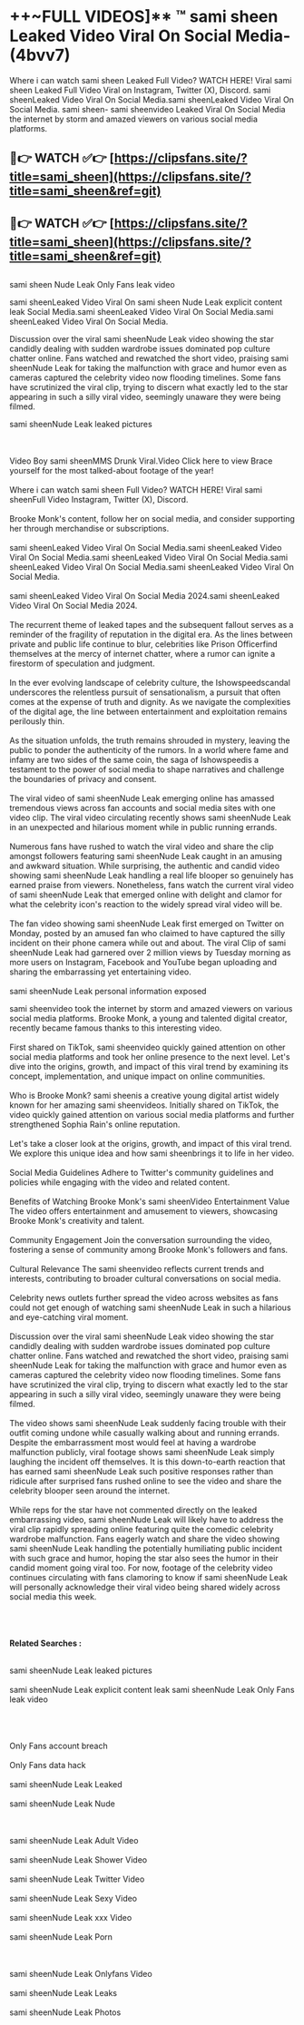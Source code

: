 #  ++~FULL VIDEOS]** ™ sami sheen Leaked Video Viral On Social Media- (4bvv7)

Where i can watch sami sheen Leaked Full Video? WATCH HERE! Viral sami sheen Leaked Full Video Viral on Instagram, Twitter (X), Discord.
sami sheenLeaked Video Viral On Social Media.sami sheenLeaked Video Viral On Social Media.
sami sheen- sami sheenvideo Leaked Viral On Social Media the internet by storm and amazed viewers on various social media platforms.



## 🔴👉 WATCH ✅👉 [https://clipsfans.site/?title=sami_sheen](https://clipsfans.site/?title=sami_sheen&ref=git)


## 🔴👉 WATCH ✅👉 [https://clipsfans.site/?title=sami_sheen](https://clipsfans.site/?title=sami_sheen&ref=git)
##


sami sheen Nude Leak Only Fans leak video 


sami sheenLeaked Video Viral On  sami sheen Nude Leak explicit content leak Social Media.sami sheenLeaked Video Viral On Social Media.sami sheenLeaked Video Viral On Social Media.



Discussion over the viral sami sheenNude Leak video showing the star candidly dealing with sudden wardrobe issues dominated pop culture chatter online. Fans watched and rewatched the short video, praising sami sheenNude Leak for taking the malfunction with grace and humor even as cameras captured the celebrity video now flooding timelines. Some fans have scrutinized the viral clip, trying to discern what exactly led to the star appearing in such a silly viral video, seemingly unaware they were being filmed.


sami sheenNude Leak leaked pictures


  <br>

  <br>
Video Boy sami sheenMMS Drunk Viral.Video Click here to view Brace yourself for the most talked-about footage of the year!
<br><br>
Where i can watch sami sheen Full Video? WATCH HERE! Viral sami sheenFull Video Instagram, Twitter (X), Discord.
<br><br>
Brooke Monk's content, follow her on social media, and consider supporting her through merchandise or subscriptions.
<br><br>
sami sheenLeaked Video Viral On Social Media.sami sheenLeaked Video Viral On Social Media.sami sheenLeaked Video Viral On Social Media.sami sheenLeaked Video Viral On Social Media.sami sheenLeaked Video Viral On Social Media.
<br><br>
sami sheenLeaked Video Viral On Social Media 2024.sami sheenLeaked Video Viral On Social Media 2024.
<br><br>
The recurrent theme of leaked tapes and the subsequent fallout serves as a reminder of the fragility of reputation in the digital era. As the lines between private and public life continue to blur, celebrities like Prison Officerfind themselves at the mercy of internet chatter, where a rumor can ignite a firestorm of speculation and judgment.
<br><br>
In the ever evolving landscape of celebrity culture, the Ishowspeedscandal underscores the relentless pursuit of sensationalism, a pursuit that often comes at the expense of truth and dignity. As we navigate the complexities of the digital age, the line between entertainment and exploitation remains perilously thin.
<br><br>
As the situation unfolds, the truth remains shrouded in mystery, leaving the public to ponder the authenticity of the rumors. In a world where fame and infamy are two sides of the same coin, the saga of Ishowspeedis a testament to the power of social media to shape narratives and challenge the boundaries of privacy and consent.
<br><br>
The viral video of sami sheenNude Leak emerging online has amassed tremendous views across fan accounts and social media sites with one video clip. The viral video circulating recently shows sami sheenNude Leak in an unexpected and hilarious moment while in public running errands.
<br><br>
Numerous fans have rushed to watch the viral video and share the clip amongst followers featuring sami sheenNude Leak caught in an amusing and awkward situation. While surprising, the authentic and candid video showing sami sheenNude Leak handling a real life blooper so genuinely has earned praise from viewers. Nonetheless, fans watch the current viral video of sami sheenNude Leak that emerged online with delight and clamor for what the celebrity icon's reaction to the widely spread viral video will be.
<br><br>
The fan video showing sami sheenNude Leak first emerged on Twitter on Monday, posted by an amused fan who claimed to have captured the silly incident on their phone camera while out and about. The viral Clip of sami sheenNude Leak had garnered over 2 million views by Tuesday morning as more users on Instagram, Facebook and YouTube began uploading and sharing the embarrassing yet entertaining video.
<br><br>
sami sheenNude Leak personal information exposed

sami sheenvideo took the internet by storm and amazed viewers on various social media platforms. Brooke Monk, a young and talented digital creator, recently became famous thanks to this interesting video.
<br><br>
First shared on TikTok, sami sheenvideo quickly gained attention on other social media platforms and took her online presence to the next level. Let's dive into the origins, growth, and impact of this viral trend by examining its concept, implementation, and unique impact on online communities.
<br><br>
Who is Brooke Monk? sami sheenis a creative young digital artist widely known for her amazing sami sheenvideos. Initially shared on TikTok, the video quickly gained attention on various social media platforms and further strengthened Sophia Rain's online reputation.
<br><br>
Let's take a closer look at the origins, growth, and impact of this viral trend. We explore this unique idea and how sami sheenbrings it to life in her video.
<br><br>
Social Media Guidelines Adhere to Twitter's community guidelines and policies while engaging with the video and related content.
<br><br>
Benefits of Watching Brooke Monk's sami sheenVideo Entertainment Value The video offers entertainment and amusement to viewers, showcasing Brooke Monk's creativity and talent.
<br><br>
Community Engagement Join the conversation surrounding the video, fostering a sense of community among Brooke Monk's followers and fans.
<br><br>
Cultural Relevance The sami sheenvideo reflects current trends and interests, contributing to broader cultural conversations on social media.
<br><br>
Celebrity news outlets further spread the video across websites as fans could not get enough of watching sami sheenNude Leak in such a hilarious and eye-catching viral moment.
<br><br>
Discussion over the viral sami sheenNude Leak video showing the star candidly dealing with sudden wardrobe issues dominated pop culture chatter online. Fans watched and rewatched the short video, praising sami sheenNude Leak for taking the malfunction with grace and humor even as cameras captured the celebrity video now flooding timelines. Some fans have scrutinized the viral clip, trying to discern what exactly led to the star appearing in such a silly viral video, seemingly unaware they were being filmed.
<br><br>
The video shows sami sheenNude Leak suddenly facing trouble with their outfit coming undone while casually walking about and running errands. Despite the embarrassment most would feel at having a wardrobe malfunction publicly, viral footage shows sami sheenNude Leak simply laughing the incident off themselves. It is this down-to-earth reaction that has earned sami sheenNude Leak such positive responses rather than ridicule after surprised fans rushed online to see the video and share the celebrity blooper seen around the internet.
<br><br>
While reps for the star have not commented directly on the leaked embarrassing video, sami sheenNude Leak will likely have to address the viral clip rapidly spreading online featuring quite the comedic celebrity wardrobe malfunction. Fans eagerly watch and share the video showing sami sheenNude Leak handling the potentially humiliating public incident with such grace and humor, hoping the star also sees the humor in their candid moment going viral too. For now, footage of the celebrity video continues circulating with fans clamoring to know if sami sheenNude Leak will personally acknowledge their viral video being shared widely across social media this week.
<br><br>

<br><br>
<strong>Related Searches :</strong>
<br><br>

sami sheenNude Leak leaked pictures
<br><br>
sami sheenNude Leak explicit content leak
sami sheenNude Leak Only Fans leak video
<br><br>

<br><br>
Only Fans account breach
<br><br>
Only Fans data hack
<br><br>
sami sheenNude Leak Leaked
<br><br>
sami sheenNude Leak Nude

<br><br>
sami sheenNude Leak Adult Video
<br><br>
sami sheenNude Leak Shower Video
<br><br>
sami sheenNude Leak Twitter Video
<br><br>
sami sheenNude Leak Sexy Video
<br><br>
sami sheenNude Leak xxx Video
<br><br>
sami sheenNude Leak Porn

<br><br>
sami sheenNude Leak Onlyfans Video
<br><br>
sami sheenNude Leak Leaks
<br><br>
sami sheenNude Leak Photos
